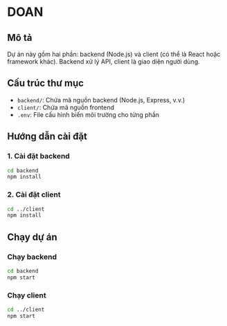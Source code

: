 # DOAN

## Mô tả
Dự án này gồm hai phần: backend (Node.js) và client (có thể là React hoặc framework khác). Backend xử lý API, client là giao diện người dùng.

## Cấu trúc thư mục
- `backend/`: Chứa mã nguồn backend (Node.js, Express, v.v.)
- `client/`: Chứa mã nguồn frontend
- `.env`: File cấu hình biến môi trường cho từng phần

## Hướng dẫn cài đặt

### 1. Cài đặt backend
```bash
cd backend
npm install
```

### 2. Cài đặt client
```bash
cd ../client
npm install
```

## Chạy dự án

### Chạy backend
```bash
cd backend
npm start
```

### Chạy client
```bash
cd ../client
npm start
```


